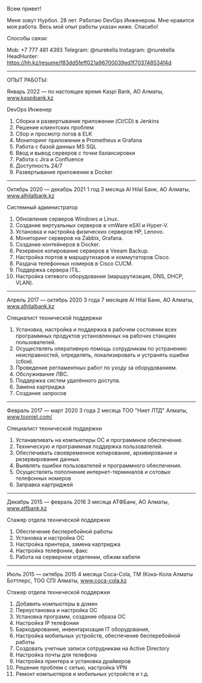 Всем привет!

Меня зовут Нурбол. 28 лет.
Работаю DevOps Инженером.
Мне нравится моя работа.
Весь мой опыт работы указан ниже.
Спасибо!

Способы связи:

Mob: +7 777 481 4393
Telegram: @nurekella
Instagram: @nurekella
HeadHunter: https://hh.kz/resume/f83dd5feff021a96700039ed1f703748534f4d


<!---
nurekella/nurekella is a ✨ special ✨ repository because its `README.md` (this file) appears on your GitHub profile.
You can click the Preview link to take a look at your changes.
--->

-----------------------------------------------------------------------------------------------------------------------------------------------------------------------

ОПЫТ РАБОТЫ:

Январь 2022 — по настоящее время
Kaspi Bank, АО
Алматы, www.kaspibank.kz

DevOps Инженер
1. Сборка и развертывание приложении (CI/CD) в Jenkins
2. Решение клиентских проблем
3. Сбор и просмотр логов в ELK
4. Мониторинг приложении в Prometheus и Grafana
5. Работа с базой данных MS SQL
6. Ввод и вывод серверов с точки балансировки
7. Работа с Jira и Confluence
8. Доступность 24/7
9. Развертывание приложении в Docker

-----------------------------------------------------------------------------------------------------------------------------------------------------------------------

Октябрь 2020 — декабрь 2021
1 год 3 месяца
Al Hilal Банк, АО
Алматы, www.alhilalbank.kz

Системный администратор
1. Обновление серверов Windows и Linux.
2. Создание виртуальных серверов в vmWare eSXI и Hyper-V.
3. Установка и настройка физических серверов HP, Lenovo.
4. Мониторинг серверов на Zabbix, Grafana.
5. Создание контейнеров в Docker.
6. Резервное копирование серверов в Veeam Backup.
7. Настройка портов в маршрутизаров и коммутаторов Cisco.
8. Раздача телефонных номеров в Cisco CUCM.
9. Поддержка сервера ITIL.
10. Настройка сетевого оборудования (маршрутизация, DNS, DHCP, VLAN).

-----------------------------------------------------------------------------------------------------------------------------------------------------------------------

Апрель 2017 — октябрь 2020
3 года 7 месяцев
Al Hilal Банк, АО
Алматы, www.alhilalbank.kz


Специалист технической поддержки
1. Установка, настройка и поддержка в рабочем состоянии всех программных продуктов установленных на рабочих станциях пользователей.
2. Осуществлять оперативную помощь сотрудникам по устранению неисправностей, определять, локализировать и устранять ошибки (сбои).
3. Проведение регламентных работ по уходу за оборудованием.
4. Обслуживание ЛВС.
5. Поддержка систем удалённого доступа.
6. Замена картриджа
7. Создание запросов

-----------------------------------------------------------------------------------------------------------------------------------------------------------------------

Февраль 2017 — март 2020
3 года 2 месяца
ТОО "Ниет ЛТД"
Алматы, www.tooniet.com/

Специалист технической поддержки
1. Устанавливать на компьютеры ОС и программное обеспечение.
2. Техническую и программная поддержка пользователей.
3. Обеспечивать своевременное копирование, архивирование и резервирование данных.
4. Выявлять ошибки пользователей и программного обеспечения.
5. Осуществлять пополнение интернет-терминалов и сотовых телефонных номеров
6. Заправка картриджей

-----------------------------------------------------------------------------------------------------------------------------------------------------------------------

Декабрь 2015 — февраль 2016
3 месяца
АТФБанк, АО
Алматы, www.atfbank.kz

Стажер отдела технической поддержки
1. Обеспечение бесперебойной работы
2. Установка и настройка ОС
3. Настройка принтера, замена картриджа
4. Настройка телефонии, факс
5. Работа на серверном отделении, обжим кабеля

-----------------------------------------------------------------------------------------------------------------------------------------------------------------------

Июль 2015 — октябрь 2015
4 месяца
Coca-Cola, ТМ (Кока-Кола Алматы Боттлерс, ТОО СП)
Алматы, www.coca-cola.kz

Стажер отдела технической поддержки
1. Добавить компьютеры в домен
2. Переустановка и настройка ОС
3. Установка программ, создание образа ОС
4. Настройка IP телефонии
5. Баркодирование, инвентаризация IT оборудования,
6. Настройка мобильных устройств, обеспечение бесперебойной работы
7. Создовать учетные записи сотрудникам на Active Directory
8. Настройка почты для телефона
9. Настройка принтера и установка драйверов
10. Решение проблем с сетью, настройка VPN
11. Ремонт компьютеров и мобильных устройств и т.д.
